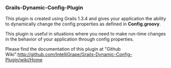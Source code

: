 ### Grails-Dynamic-Config-Plugin ###

This plugin is created using Grails 1.3.4 and gives your application the ability to dynamically change the config properties as defined in **Config.groovy**.

This plugin is useful in situations where you need to make run-time changes in the behavior of your application through config properties.

Please find the documentation of this plugin at "Github Wiki":http://github.com/IntelliGrape/Grails-Dynamic-Config-Plugin/wiki/Home